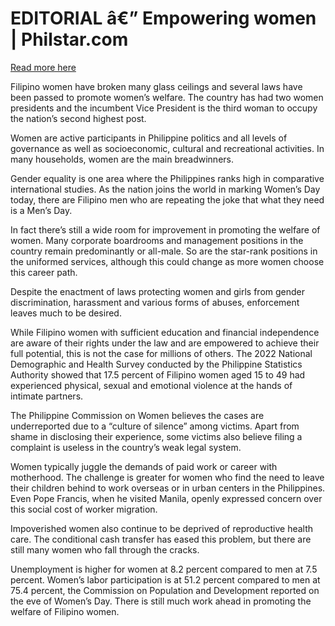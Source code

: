 # EDITORIAL â€” Empowering women | Philstar.com

[Read more here](https://www.philstar.com/opinion/2025/03/08/2426667/editorial-empowering-women)

Filipino women have broken many glass ceilings and several laws have been passed to promote women’s welfare. The country has had two women presidents and the incumbent Vice President is the third woman to occupy the nation’s second highest post.

Women are active participants in Philippine politics and all levels of governance as well as socioeconomic, cultural and recreational activities. In many households, women are the main breadwinners.

Gender equality is one area where the Philippines ranks high in comparative international studies. As the nation joins the world in marking Women’s Day today, there are Filipino men who are repeating the joke that what they need is a Men’s Day.

In fact there’s still a wide room for improvement in promoting the welfare of women. Many corporate boardrooms and management positions in the country remain predominantly or all-male. So are the star-rank positions in the uniformed services, although this could change as more women choose this career path.

Despite the enactment of laws protecting women and girls from gender discrimination, harassment and various forms of abuses, enforcement leaves much to be desired.

While Filipino women with sufficient education and financial independence are aware of their rights under the law and are empowered to achieve their full potential, this is not the case for millions of others. The 2022 National Demographic and Health Survey conducted by the Philippine Statistics Authority showed that 17.5 percent of Filipino women aged 15 to 49 had experienced physical, sexual and emotional violence at the hands of intimate partners.

The Philippine Commission on Women believes the cases are underreported due to a “culture of silence” among victims. Apart from shame in disclosing their experience, some victims also believe filing a complaint is useless in the country’s weak legal system.

Women typically juggle the demands of paid work or career with motherhood. The challenge is greater for women who find the need to leave their children behind to work overseas or in urban centers in the Philippines. Even Pope Francis, when he visited Manila, openly expressed concern over this social cost of worker migration.

Impoverished women also continue to be deprived of reproductive health care. The conditional cash transfer has eased this problem, but there are still many women who fall through the cracks.

Unemployment is higher for women at 8.2 percent compared to men at 7.5 percent. Women’s labor participation is at 51.2 percent compared to men at 75.4 percent, the Commission on Population and Development reported on the eve of Women’s Day. There is still much work ahead in promoting the welfare of Filipino women.